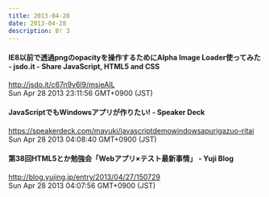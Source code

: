```yaml
---
title: 2013-04-28
date: 2013-04-28
description: B! 3
---
```


#### IE8以前で透過pngのopacityを操作するためにAlpha Image Loader使ってみた - jsdo.it - Share JavaScript, HTML5 and CSS
http://jsdo.it/c67n9v6l9/msieAIL<br>
Sun Apr 28 2013 23:11:56 GMT+0900 (JST)<br>


####  JavaScriptでもWindowsアプリが作りたい! - Speaker Deck
https://speakerdeck.com/mayuki/javascriptdemowindowsapurigazuo-ritai<br>
Sun Apr 28 2013 04:08:40 GMT+0900 (JST)<br>


#### 第38回HTML5とか勉強会「Webアプリ×テスト最新事情」 - Yuji Blog
http://blog.yujing.jp/entry/2013/04/27/150729<br>
Sun Apr 28 2013 04:07:56 GMT+0900 (JST)<br>


